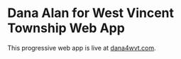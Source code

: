 # Dana Alan for West Vincent Township Web App

This progressive web app is live at [dana4wvt.com](https://dana4wvt.com).